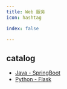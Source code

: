 ```yaml
---
title: Web 服务
icon: hashtag

index: false

---
```


<!-- more -->

## catalog

- [Java - SpringBoot](spring-boot.md)
- [Python - Flask](flask.md)
